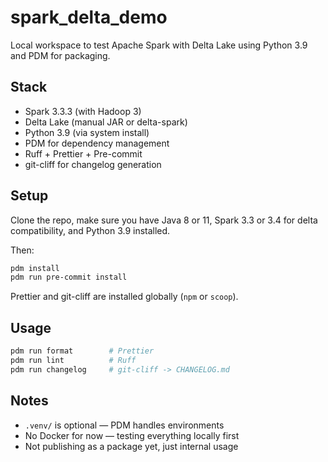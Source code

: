 # spark_delta_demo

Local workspace to test Apache Spark with Delta Lake using Python 3.9 and PDM for packaging.

## Stack

- Spark 3.3.3 (with Hadoop 3)
- Delta Lake (manual JAR or delta-spark)
- Python 3.9 (via system install)
- PDM for dependency management
- Ruff + Prettier + Pre-commit
- git-cliff for changelog generation

## Setup

Clone the repo, make sure you have Java 8 or 11, Spark 3.3 or 3.4 for delta compatibility, and Python 3.9 installed.

Then:

```bash
pdm install
pdm run pre-commit install
```

Prettier and git-cliff are installed globally (`npm` or `scoop`).

## Usage

```bash
pdm run format        # Prettier
pdm run lint          # Ruff
pdm run changelog     # git-cliff -> CHANGELOG.md
```


## Notes

* `.venv/` is optional — PDM handles environments
* No Docker for now — testing everything locally first
* Not publishing as a package yet, just internal usage
